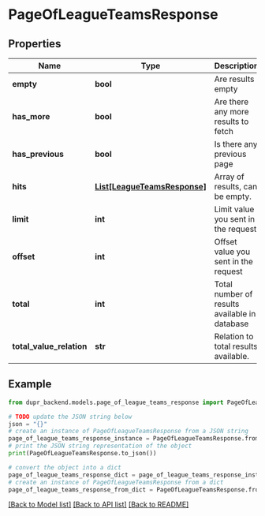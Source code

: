 # PageOfLeagueTeamsResponse


## Properties

Name | Type | Description | Notes
------------ | ------------- | ------------- | -------------
**empty** | **bool** | Are results empty | 
**has_more** | **bool** | Are there any more results to fetch | 
**has_previous** | **bool** | Is there any previous page | 
**hits** | [**List[LeagueTeamsResponse]**](LeagueTeamsResponse.md) | Array of results, can be empty. | [optional] 
**limit** | **int** | Limit value you sent in the request | 
**offset** | **int** | Offset value you sent in the request | 
**total** | **int** | Total number of results available in database | 
**total_value_relation** | **str** | Relation to total results available. | 

## Example

```python
from dupr_backend.models.page_of_league_teams_response import PageOfLeagueTeamsResponse

# TODO update the JSON string below
json = "{}"
# create an instance of PageOfLeagueTeamsResponse from a JSON string
page_of_league_teams_response_instance = PageOfLeagueTeamsResponse.from_json(json)
# print the JSON string representation of the object
print(PageOfLeagueTeamsResponse.to_json())

# convert the object into a dict
page_of_league_teams_response_dict = page_of_league_teams_response_instance.to_dict()
# create an instance of PageOfLeagueTeamsResponse from a dict
page_of_league_teams_response_from_dict = PageOfLeagueTeamsResponse.from_dict(page_of_league_teams_response_dict)
```
[[Back to Model list]](../README.md#documentation-for-models) [[Back to API list]](../README.md#documentation-for-api-endpoints) [[Back to README]](../README.md)


